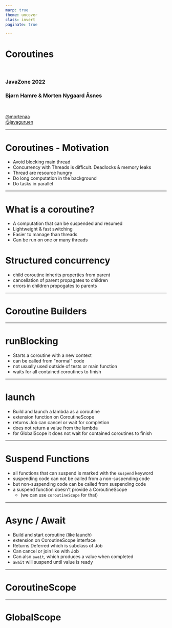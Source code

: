 ```yaml
---
marp: true
theme: uncover
class: invert
paginate: true

---
```


# Coroutines

</br>

### JavaZone 2022
### Bjørn Hamre & Morten Nygaard Åsnes


</br>

[@mortenaa](twitter.com/mortenaa) </br>
[@javaguruen](twitter.com/javaguruen)

---
# Coroutines - Motivation

* Avoid blocking main thread
* Concurrency with Threads is difficult. Deadlocks & memory leaks
* Thread are resource hungry
* Do long computation in the background
* Do tasks in parallel

<!--
  Langvarige operasjoner som nettverkskall og disk io blokkerer tråden
  mens de venter på svar. For en interaktiv applikasjon (mobil, js, gui) vil
  ui bli uresponsivt om blokkererman tråden som oppdaterer ui.

  Kan løses med tråder, men tråder er vanskelig å gjøre riktig. Kan føre til
  minnelekasje. Tråder er "tunge" å switche mellom. Vanskelig å debugge.
-->
---

# What is a coroutine?

* A computation that can be suspended and resumed
* Lightweight & fast switching
* Easier to manage than threads
* Can be run on one or many threads

<!--
  Korutiner stammer tilbake til 60 tallet, men ble først popularisert med
  goroutines i Golang. 
  Korutiner baserer seg på at en funksjon kan suspendes for å så fortsette senere. 
  Korutin api er på et høyere abstraksjonsnivå enn tråder. Kotlin håndterer
  bytting av hvilke korutiner som kjører og blir suspended, og kan gjenbruke minnet 
  til en suspended korutine. Korutine er mye mindre ressurskrevende enn tråder.
-->

# Structured concurrency

* child coroutine inherits properties from parent
* cancellation of parent propagates to children
* errors in children propogates to parents

<!--
  Med structured concurrency forsøker man å strukturere bruken av korutiner
  på en måte oversiktlig og trygg måte. Nøsting av uttrykk for korutiner skaper ett 
  hierarki som samsvarer med organiseringen av koden, og som sørger for at feil
  propagerer oppover om de ikke håndteres.

StructuredConcurency betyr at korutiner arver context egenskaper (som Job og dispatcher) fra korutinen den startes i (parent). Om forelder korutinen blir canceled, vil
alle child korutiner også bli canceled. Dette gir en naturlig måte å organisere korutiner på. 
-->
---

# Coroutine Builders

---

# runBlocking

* Starts a coroutine with a new context
* can be called from "normal" code
* not usually used outside of tests or main function
* waits for all contained coroutines to finish

<!--
  `runBlocking` er en korutine builder som blokerer til korutinen er ferdig. Den lager en ny korutine, 
  og bruker den aktuelle tråden til å kjøre korutinen. 
  Den er en bro mellom "vanlig" kode og korutiner (suspending functions)
-->
---

# launch

* Build and launch a lambda as a coroutine
* extension function on CoroutineScope
* returns Job
  can cancel or wait for completion
* does not return a value from the lambda
* for GlobalScope it does not wait for contained coroutines to finish
<!--
  launch er en coroutine builder som lager en korutine, som startes umiddelbart (men det 
  kan konfigureres).
  Den er implementert som en extension funksjon på CoroutineScope. launch returnerer
  en instans av Job. den har metoder for bla.a å kansellere en korutine, eller vente 
  på at den skal fullføre.

  Det finnes en subklasse av CorutineScope, GlobalScope som kjører korutinen utenfor
  structured concurency. Dvs. alt av opprydding av ressurser ved feilsitasjoer. Den må
  derfor brukes forsiktig.
-->
---

# Suspend Functions

* all functions that can suspend is marked with the `suspend` keyword
* suspending code can not be called from a non-suspending code
* but non-suspending code can be called from suspending code
* a suspend function doesn't provide a CoroutineScope 
  * (we can use `coroutineScope` for that)
<!--
Funksjoner som `runBlocking` og 
`coroutineScope {}` kan benyttes i en suspend funksjon for å få tilgang til coroutine scopet som funksjonen blir kallet fra

-->
---

# Async / Await

* Build and start coroutine (like launch)
* extension on CoroutineScope interface
* Returns Deferred<T> which is subclass of Job
* Can cancel or join like with Job
* Can also `await`, which produces a value when completed
* `await` will suspend until value is ready

---

# CoroutineScope



<!--
En CoroutineScope har en CoroutineContext som har contexten som bestemmer hvordan korutinen kjører. CoroutineContext inneholder bla.a 
En dispatcher som avgjør hvordan tråder allokeres og er `Job` objekt som kan brukes til å sjekke om korutinen kjører, og til å cancellere den.
Innebygde dispatchere `Dispatcher.Default|Main|IO|Unconfined` (TODO: beskrivelse av hver dispatcher). Man kan også sett opp sin egen dispatcher.

Dispatchers:
- Default: General work. Expensive computations. Threadpool based on cpu cores
- Main: Run on main/UI thread. (Android, JavaFX, Swing)
- IO: for IO operations. Large threadpool
- Unconfined: Dont care. same thread

Context og dermed tråd kan endres underveis i en korutine med `withContext`
-->
---

# GlobalScope

<!--
  GlobalScope er et top level coroutine scope som har levetid som applikasjonen, 
  og er dermed mulig å lekke minne om man ikke stopper (`cancel`) korutiner som er startet med dette scope.
-->


